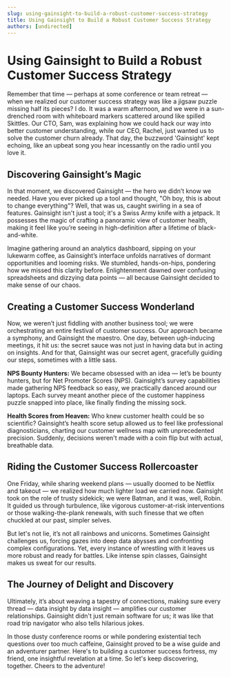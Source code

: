 ```yaml
---
slug: using-gainsight-to-build-a-robust-customer-success-strategy
title: Using Gainsight to Build a Robust Customer Success Strategy
authors: [undirected]
---
```


# Using Gainsight to Build a Robust Customer Success Strategy

Remember that time — perhaps at some conference or team retreat — when we realized our customer success strategy was like a jigsaw puzzle missing half its pieces? I do. It was a warm afternoon, and we were in a sun-drenched room with whiteboard markers scattered around like spilled Skittles. Our CTO, Sam, was explaining how we could hack our way into better customer understanding, while our CEO, Rachel, just wanted us to solve the customer churn already. That day, the buzzword 'Gainsight' kept echoing, like an upbeat song you hear incessantly on the radio until you love it.

## Discovering Gainsight’s Magic

In that moment, we discovered Gainsight — the hero we didn’t know we needed. Have you ever picked up a tool and thought, "Oh boy, this is about to change everything"? Well, that was us, caught swirling in a sea of features. Gainsight isn't just a tool; it's a Swiss Army knife with a jetpack. It possesses the magic of crafting a panoramic view of customer health, making it feel like you’re seeing in high-definition after a lifetime of black-and-white.

Imagine gathering around an analytics dashboard, sipping on your lukewarm coffee, as Gainsight’s interface unfolds narratives of dormant opportunities and looming risks. We stumbled, hands-on-hips, pondering how we missed this clarity before. Enlightenment dawned over confusing spreadsheets and dizzying data points — all because Gainsight decided to make sense of our chaos.

## Creating a Customer Success Wonderland

Now, we weren’t just fiddling with another business tool; we were orchestrating an entire festival of customer success. Our approach became a symphony, and Gainsight the maestro. One day, between ugh-inducing meetings, it hit us: the secret sauce was not just in having data but in acting on insights. And for that, Gainsight was our secret agent, gracefully guiding our steps, sometimes with a little sass.

**NPS Bounty Hunters:** We became obsessed with an idea — let’s be bounty hunters, but for Net Promoter Scores (NPS). Gainsight’s survey capabilities made gathering NPS feedback so easy, we practically danced around our laptops. Each survey meant another piece of the customer happiness puzzle snapped into place, like finally finding the missing sock.

**Health Scores from Heaven:** Who knew customer health could be so scientific? Gainsight’s health score setup allowed us to feel like professional diagnosticians, charting our customer wellness map with unprecedented precision. Suddenly, decisions weren't made with a coin flip but with actual, breathable data.

## Riding the Customer Success Rollercoaster

One Friday, while sharing weekend plans — usually doomed to be Netflix and takeout — we realized how much lighter load we carried now. Gainsight took on the role of trusty sidekick; we were Batman, and it was, well, Robin. It guided us through turbulence, like vigorous customer-at-risk interventions or those walking-the-plank renewals, with such finesse that we often chuckled at our past, simpler selves.

But let's not lie, it’s not all rainbows and unicorns. Sometimes Gainsight challenges us, forcing gazes into deep data abysses and confronting complex configurations. Yet, every instance of wrestling with it leaves us more robust and ready for battles. Like intense spin classes, Gainsight makes us sweat for our results.

## The Journey of Delight and Discovery

Ultimately, it’s about weaving a tapestry of connections, making sure every thread — data insight by data insight — amplifies our customer relationships. Gainsight didn't just remain software for us; it was like that road trip navigator who also tells hilarious jokes.

In those dusty conference rooms or while pondering existential tech questions over too much caffeine, Gainsight proved to be a wise guide and an adventurer partner. Here's to building a customer success fortress, my friend, one insightful revelation at a time. So let's keep discovering, together. Cheers to the adventure!